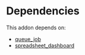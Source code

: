 # Dependencies

This addon depends on:

- [queue_job](https://github.com/bringout/oca-technical)
- [spreadsheet_dashboard](https://github.com/bringout/oca-ocb-report/tree/d43b01b4e7e5a939cbd67077ee89e6ac27c59f91/odoo-bringout-oca-ocb-spreadsheet_dashboard)

